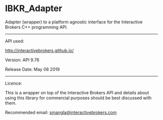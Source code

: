 # IBKR_Adapter
Adapter (wrapper) to a platform agnostic interface for the Interactive Brokers C++ programming API.

--------------------------------------------------------------------

API used:

http://interactivebrokers.github.io/

Version: API 9.76

Release Date: May 08 2019

--------------------------------------------------------------------

Licence:

This is a wrapper on top of the Interactive Brokers API and details about using this library for commercial purposes should be best discussed with them.

Recommended email:
smangla@interactivebrokers.com